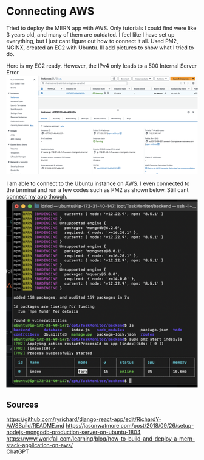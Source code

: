 # Connecting AWS
Tried to deploy the MERN app with AWS. Only tutorials I could find were like 3 years old, and many of them are outdated. I feel like I have set up everything, but I just cant figure out how to connect it all. Used PM2, NGINX, created an EC2 with Ubuntu. Ill add pictures to show what I tried to do.

Here is my EC2 ready. However, the IPv4 only leads to a 500 Internal Server Error
<img src="/images/AWS.png" alt="AWS EC2" title="AWS EC2">

I am able to connect to the Ubuntu instance on AWS. I even connected to the terminal and run a few codes such as PM2 as shown below. Still cant connect my app though.
<img src="/images/PM2.png" alt="PM2" title="PM2">


## Sources 
https://github.com/ryrichard/django-react-app/edit/RichardY-AWSBuild/README.md
https://jasonwatmore.com/post/2018/09/26/setup-nodejs-mongodb-production-server-on-ubuntu-1804
https://www.workfall.com/learning/blog/how-to-build-and-deploy-a-mern-stack-application-on-aws/
<br /> ChatGPT

